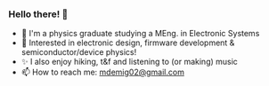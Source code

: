### Hello there! 👋
<!--
![Header](./github-header-image.png)


**n0rbb/n0rbb** is a ✨ _special_ ✨ repository because its `README.md` (this file) appears on your GitHub profile.
Here are some ideas to get you started:
-->


- 🌱 I'm a physics graduate studying a MEng. in Electronic Systems 
- 👀 Interested in electronic design, firmware development & semiconductor/device physics!
- ✨ I also enjoy hiking, t&f and listening to (or making) music
- 📫 How to reach me: mdemig02@gmail.com
<!-- - 😄 Pronouns: ...
- ⚡ Fun fact: ...
-->
<!-- - 👯 I’m looking to collaborate on
- 🤔 I’m looking for help with ...
- 💬 Ask me about --> 
